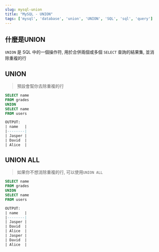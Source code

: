 ```yaml
---
slug: mysql-union
title: "MySQL - UNION"
tags: ['mysql', 'database', 'union', 'UNION', 'SQL', 'sql', 'query']
---
```


## 什麼是UNION
`UNION` 是 SQL 中的一個操作符, 用於合併兩個或多個 `SELECT` 查詢的結果集, 並消除重複的行

## UNION
> 預設會幫你去除重複的行

```sql
SELECT name
FROM grades
UNION
SELECT name
FROM users

OUTPUT:
| name   |
|--------|
| Jasper |
| David  |
| Alice  |
```

## UNION ALL
> 如果你不想消除重複的行, 可以使用`UNION ALL`

```sql
SELECT name
FROM grades
UNION
SELECT name
FROM users

OUTPUT:
| name   |
|--------|
| Jasper |
| David  |
| Alice  |
| Jasper |
| David  |
| Alice  |
```